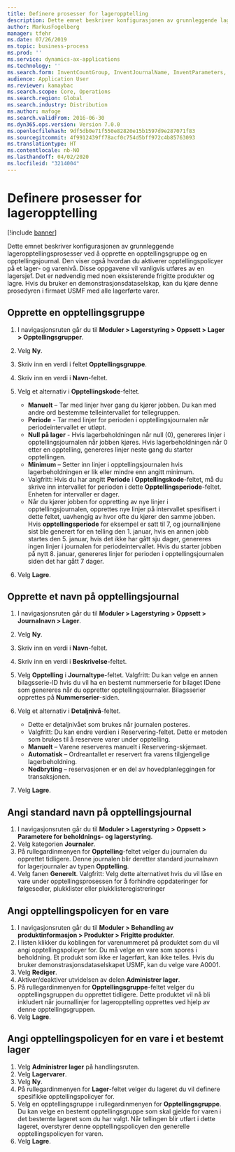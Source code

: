 ```yaml
---
title: Definere prosesser for lageropptelling
description: Dette emnet beskriver konfigurasjonen av grunnleggende lageropptellingsprosesser ved å opprette en opptellingsgruppe og en opptellingsjournal.
author: MarkusFogelberg
manager: tfehr
ms.date: 07/26/2019
ms.topic: business-process
ms.prod: ''
ms.service: dynamics-ax-applications
ms.technology: ''
ms.search.form: InventCountGroup, InventJournalName, InventParameters, EcoResProductDetailsExtended, InventItemLocation, InventLocationIdLookup
audience: Application User
ms.reviewer: kamaybac
ms.search.scope: Core, Operations
ms.search.region: Global
ms.search.industry: Distribution
ms.author: mafoge
ms.search.validFrom: 2016-06-30
ms.dyn365.ops.version: Version 7.0.0
ms.openlocfilehash: 9df5db0e71f550e82820e15b1597d9e287071f83
ms.sourcegitcommit: 4f9912439ff78acf0c754d5bff972c4b85763093
ms.translationtype: HT
ms.contentlocale: nb-NO
ms.lasthandoff: 04/02/2020
ms.locfileid: "3214004"
---
```

# <a name="define-inventory-counting-processes"></a>Definere prosesser for lageropptelling

[!include [banner](../../includes/banner.md)]

Dette emnet beskriver konfigurasjonen av grunnleggende lageropptellingsprosesser ved å opprette en opptellingsgruppe og en opptellingsjournal. Den viser også hvordan du aktiverer opptellingspolicyer på et lager- og varenivå. Disse oppgavene vil vanligvis utføres av en lagersjef. Det er nødvendig med noen eksisterende frigitte produkter og lagre. Hvis du bruker en demonstrasjonsdataselskap, kan du kjøre denne prosedyren i firmaet USMF med alle lagerførte varer.


## <a name="create-a-counting-group"></a>Opprette en opptellingsgruppe
1. I navigasjonsruten går du til **Moduler > Lagerstyring > Oppsett > Lager > Opptellingsgrupper**.
2. Velg **Ny**.
3. Skriv inn en verdi i feltet **Opptellingsgruppe**.
4. Skriv inn en verdi i **Navn**-feltet.
5. Velg et alternativ i **Opptellingskode**-feltet.

    - **Manuelt** – Tar med linjer hver gang du kjører jobben. Du kan med andre ord bestemme telleintervallet for tellegruppen.  
    - **Periode** - Tar med linjer for perioden i opptellingsjournalen når periodeintervallet er utløpt.  
    - **Null på lager** - Hvis lagerbeholdningen når null (0), genereres linjer i opptellingsjournalen når jobben kjøres. Hvis lagerbeholdningen når 0 etter en opptelling, genereres linjer neste gang du starter opptellingen.  
    - **Minimum** – Setter inn linjer i opptellingsjournalen hvis lagerbeholdningen er lik eller mindre enn angitt minimum.  
    - Valgfritt: Hvis du har angitt **Periode** i **Opptellingskode**-feltet, må du skrive inn intervallet for perioden i dette **Opptellingsperiode**-feltet. Enheten for intervaller er dager.  
    - Når du kjører jobben for oppretting av nye linjer i opptellingsjournalen, opprettes nye linjer på intervallet spesifisert i dette feltet, uavhengig av hvor ofte du kjører den samme jobben. Hvis **opptellingsperiode** for eksempel er satt til 7, og journallinjene sist ble generert for en telling den 1. januar, hvis en annen jobb startes den 5. januar, hvis det ikke har gått sju dager, genereres ingen linjer i journalen for periodeintervallet. Hvis du starter jobben på nytt 8. januar, genereres linjer for perioden i opptellingsjournalen siden det har gått 7 dager.  

6. Velg **Lagre**.

## <a name="create-a-counting-journal-name"></a>Opprette et navn på opptellingsjournal
1. I navigasjonsruten går du til **Moduler > Lagerstyring > Oppsett > Journalnavn > Lager**.
2. Velg **Ny**.
3. Skriv inn en verdi i **Navn**-feltet.
4. Skriv inn en verdi i **Beskrivelse**-feltet.
5. Velg **Opptelling** i **Journaltype**-feltet. Valgfritt: Du kan velge en annen bilagsserie-ID hvis du vil ha en bestemt nummerserie for bilaget IDene som genereres når du oppretter opptellingsjournaler. Bilagsserier opprettes på **Nummerserier**-siden.  
6. Velg et alternativ i **Detaljnivå**-feltet.  

    - Dette er detaljnivået som brukes når journalen posteres.  
    - Valgfritt: Du kan endre verdien i Reservering-feltet. Dette er metoden som brukes til å reservere varer under opptelling.   
    - **Manuelt** – Varene reserveres manuelt i Reservering-skjemaet.  
    - **Automatisk** – Ordreantallet er reservert fra varens tilgjengelige lagerbeholdning.   
    - **Nedbryting** – reservasjonen er en del av hovedplanleggingen for transaksjonen.  

7. Velg **Lagre**.

## <a name="set-standard-counting-journal-name"></a>Angi standard navn på opptellingsjournal
1. I navigasjonsruten går du til **Moduler > Lagerstyring > Oppsett > Parametere for beholdnings- og lagerstyring**.
2. Velg kategorien **Journaler**.
3. På rullegardinmenyen for **Opptelling**-feltet velger du journalen du opprettet tidligere. Denne journalen blir deretter standard journalnavn for lagerjournaler av typen **Opptelling**.  
4. Velg fanen **Generelt**. Valgfritt: Velg dette alternativet hvis du vil låse en vare under opptellingsprosessen for å forhindre oppdateringer for følgesedler, plukklister eller plukklisteregistreringer  

## <a name="set-the-counting-policy-for-an-item"></a>Angi opptellingspolicyen for en vare
1. I navigasjonsruten går du til **Moduler > Behandling av produktinformasjon > Produkter > Frigitte produkter**.
2. I listen klikker du koblingen for varenummeret på produktet som du vil angi opptellingspolicyer for. Du må velge en vare som spores i beholdning. Et produkt som ikke er lagerført, kan ikke telles. Hvis du bruker demonstrasjonsdataselskapet USMF, kan du velge vare A0001.  
3. Velg **Rediger**.
4. Aktiver/deaktiver utvidelsen av delen **Administrer lager**.
5. På rullegardinmenyen for **Opptellingsgruppe**-feltet velger du opptellingsgruppen du opprettet tidligere. Dette produktet vil nå bli inkludert når journallinjer for lageropptelling opprettes ved hjelp av denne opptellingsgruppen.  
6. Velg **Lagre**.

## <a name="set-the-counting-policy-for-an-item-in-a-specific-warehouse"></a>Angi opptellingspolicyen for en vare i et bestemt lager
1. Velg **Administrer lager** på handlingsruten.
2. Velg **Lagervarer**.
3. Velg **Ny**.
4. På rullegardinmenyen for **Lager**-feltet velger du lageret du vil definere spesifikke opptellingspolicyer for.
5. Velg en opptellingsgruppe i rullegardinmenyen for **Opptellingsgruppe**. Du kan velge en bestemt opptellingsgruppe som skal gjelde for varen i det bestemte lageret som du har valgt. Når tellingen blir utført i dette lageret, overstyrer denne opptellingspolicyen den generelle opptellingspolicyen for varen.  
6. Velg **Lagre**.

